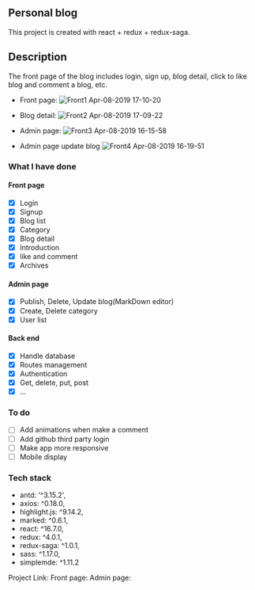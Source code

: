
## Personal blog

This project is created with react + redux + redux-saga.

## Description

The front page of the blog includes login, sign up, blog detail, click to like blog and comment a blog, etc.

* Front page:
![Front1 Apr-08-2019 17-10-20](https://user-images.githubusercontent.com/38165102/55757157-4fc14e80-5a21-11e9-8eca-4e884c3ad9e8.gif)

* Blog detail:
![Front2 Apr-08-2019 17-09-22](https://user-images.githubusercontent.com/38165102/55757178-5cde3d80-5a21-11e9-9b92-8445d5c197bf.gif)

* Admin page:
![Front3 Apr-08-2019 16-15-58](https://user-images.githubusercontent.com/38165102/55754003-afb3f700-5a19-11e9-9c0c-ea9901b309d1.gif)

* Admin page update blog
![Front4 Apr-08-2019 16-19-51](https://user-images.githubusercontent.com/38165102/55754281-48e30d80-5a1a-11e9-8c30-063274e32183.gif)

### What I have done

#### Front page 
- [x] Login
- [x] Signup
- [x] Blog list
- [x] Category
- [x] Blog detail
- [x] Introduction
- [x] like and comment
- [x] Archives

#### Admin page
- [x] Publish, Delete, Update blog(MarkDown editor)
- [x] Create, Delete category
- [x] User list

#### Back end
- [x] Handle database
- [x] Routes management
- [x] Authentication
- [x] Get, delete, put, post
- [x] ...

### To do
- [ ] Add animations when make a comment
- [ ] Add github third party login
- [ ] Make app more responsive
- [ ] Mobile display

### Tech stack
* antd: '^3.15.2',
* axios: ^0.18.0,
* highlight.js: ^9.14.2,
* marked: ^0.6.1,
* react: ^16.7.0,
* redux: ^4.0.1,
* redux-saga: ^1.0.1,
* sass: ^1.17.0,
* simplemde: ^1.11.2

Project Link:
Front page: [](www.wh-land.com)
Admin page: [](www.wh-land.com/admin)








